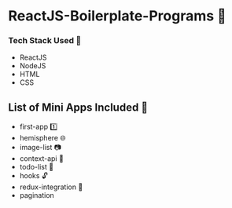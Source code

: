 # ReactJS-Boilerplate-Programs :maple_leaf:

### Tech Stack Used :eyes:
- ReactJS
- NodeJS
- HTML
- CSS

## List of Mini Apps Included :pencil:
- first-app :one:
- hemisphere :globe_with_meridians:
- image-list :camera:
- context-api :book:
- todo-list :page_with_curl:
- hooks :unlock:
- redux-integration :paperclip:
- pagination
